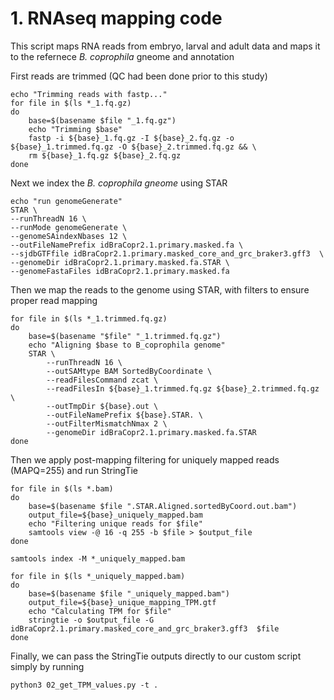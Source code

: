 # 1. RNAseq mapping code

This script maps RNA reads from embryo, larval and adult data and maps it to the refernece _B. coprophila_ gneome and annotation 

First reads are trimmed (QC had been done prior to this study)
```
echo "Trimming reads with fastp..."
for file in $(ls *_1.fq.gz)
do
	base=$(basename $file "_1.fq.gz")
	echo "Trimming $base"
  	fastp -i ${base}_1.fq.gz -I ${base}_2.fq.gz -o ${base}_1.trimmed.fq.gz -O ${base}_2.trimmed.fq.gz && \
  	rm ${base}_1.fq.gz ${base}_2.fq.gz
done
```
Next we index the _B. coprophila gneome_ using STAR 
```
echo "run genomeGenerate"
STAR \
--runThreadN 16 \
--runMode genomeGenerate \
--genomeSAindexNbases 12 \
--outFileNamePrefix idBraCopr2.1.primary.masked.fa \
--sjdbGTFfile idBraCopr2.1.primary.masked_core_and_grc_braker3.gff3  \
--genomeDir idBraCopr2.1.primary.masked.fa.STAR \
--genomeFastaFiles idBraCopr2.1.primary.masked.fa
```
Then we map the reads to the genome using STAR, with filters to ensure proper read mapping
```
for file in $(ls *_1.trimmed.fq.gz)
do
    base=$(basename "$file" "_1.trimmed.fq.gz")
    echo "Aligning $base to B_coprophila genome"
    STAR \
        --runThreadN 16 \
        --outSAMtype BAM SortedByCoordinate \
        --readFilesCommand zcat \
        --readFilesIn ${base}_1.trimmed.fq.gz ${base}_2.trimmed.fq.gz \
        --outTmpDir ${base}.out \
        --outFileNamePrefix ${base}.STAR. \
        --outFilterMismatchNmax 2 \
        --genomeDir idBraCopr2.1.primary.masked.fa.STAR
done
```
Then we apply post-mapping filtering for uniquely mapped reads (MAPQ=255) and run StringTie
```
for file in $(ls *.bam)
do
    base=$(basename $file ".STAR.Aligned.sortedByCoord.out.bam")
    output_file=${base}_uniquely_mapped.bam
    echo "Filtering unique reads for $file"
    samtools view -@ 16 -q 255 -b $file > $output_file
done

samtools index -M *_uniquely_mapped.bam

for file in $(ls *_uniquely_mapped.bam)
do
    base=$(basename $file "_uniquely_mapped.bam")
    output_file=${base}_unique_mapping_TPM.gtf
    echo "Calculating TPM for $file"
    stringtie -o $output_file -G idBraCopr2.1.primary.masked_core_and_grc_braker3.gff3  $file
done
```
Finally, we can pass the StringTie outputs directly to our custom script simply by running
```
python3 02_get_TPM_values.py -t .
```
